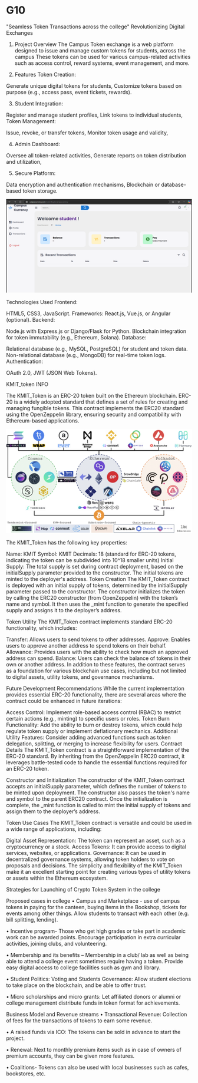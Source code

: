 # G10
"Seamless Token Transactions across the college" Revolutionizing Digital Exchanges

1. Project Overview
The Campus Token exchange is a web platform designed to issue and manage custom tokens for students, across the campus These tokens can be used for various campus-related activities such as access control, reward systems, event management, and more.

2. Features
Token Creation:

Generate unique digital tokens for students,
Customize tokens based on purpose (e.g., access pass, event tickets, rewards).

3. Student Integration:

Register and manage student profiles,
Link tokens to individual students,
Token Management:

Issue, revoke, or transfer tokens,
Monitor token usage and validity,

4. Admin Dashboard:

Oversee all token-related activities,
Generate reports on token distribution and utilization,

5. Secure Platform:

Data encryption and authentication mechanisms,
Blockchain or database-based token storage.





![image alt](https://github.com/Recurse-Official/G10/blob/cc72cd7715ed8ee661d582eee93b8048db12ccd6/home/homepage_screenshot.png)






Technologies Used
Frontend:

HTML5, CSS3, JavaScript.
Frameworks: React.js, Vue.js, or Angular (optional).
Backend:

Node.js with Express.js or Django/Flask for Python.
Blockchain integration for token immutability (e.g., Ethereum, Solana).
Database:

Relational database (e.g., MySQL, PostgreSQL) for student and token data.
Non-relational database (e.g., MongoDB) for real-time token logs.
Authentication:

OAuth 2.0, JWT (JSON Web Tokens).  

KMIT_token INFO

The KMIT_Token is an ERC-20 token built on the Ethereum blockchain. ERC-20 is a widely adopted standard that defines a set of rules for creating and managing fungible tokens. This contract implements the ERC20 standard using the OpenZeppelin library, ensuring security and compatibility with Ethereum-based applications.

![image alt](https://github.com/Recurse-Official/G10/blob/9816353b571f1c074ec4a2f142461a3d961ae07f/crypto%20network%20chain.png)






The KMIT_Token has the following key properties:

Name: KMIT
Symbol: KMIT
Decimals: 18 (standard for ERC-20 tokens, indicating the token can be subdivided into 10^18 smaller units)
Initial Supply: The total supply is set during contract deployment, based on the initialSupply parameter provided to the constructor. The initial tokens are minted to the deployer's address.
Token Creation
The KMIT_Token contract is deployed with an initial supply of tokens, determined by the initialSupply parameter passed to the constructor. The constructor initializes the token by calling the ERC20 constructor (from OpenZeppelin) with the token’s name and symbol. It then uses the _mint function to generate the specified supply and assigns it to the deployer’s address.

Token Utility
The KMIT_Token contract implements standard ERC-20 functionality, which includes:

Transfer: Allows users to send tokens to other addresses.
Approve: Enables users to approve another address to spend tokens on their behalf.
Allowance: Provides users with the ability to check how much an approved address can spend.
Balance: Users can check the balance of tokens in their own or another address.
In addition to these features, the contract serves as a foundation for various blockchain use cases, including but not limited to digital assets, utility tokens, and governance mechanisms.

Future Development Recommendations
While the current implementation provides essential ERC-20 functionality, there are several areas where the contract could be enhanced in future iterations:

Access Control: Implement role-based access control (RBAC) to restrict certain actions (e.g., minting) to specific users or roles.
Token Burn Functionality: Add the ability to burn or destroy tokens, which could help regulate token supply or implement deflationary mechanics.
Additional Utility Features: Consider adding advanced functions such as token delegation, splitting, or merging to increase flexibility for users.
Contract Details
The KMIT_Token contract is a straightforward implementation of the ERC-20 standard. By inheriting from the OpenZeppelin ERC20 contract, it leverages battle-tested code to handle the essential functions required for an ERC-20 token.

Constructor and Initialization
The constructor of the KMIT_Token contract accepts an initialSupply parameter, which defines the number of tokens to be minted upon deployment. The constructor also passes the token's name and symbol to the parent ERC20 contract. Once the initialization is complete, the _mint function is called to mint the initial supply of tokens and assign them to the deployer’s address.

Token Use Cases
The KMIT_Token contract is versatile and could be used in a wide range of applications, including:

Digital Asset Representation: The token can represent an asset, such as a cryptocurrency or a stock.
Access Tokens: It can provide access to digital services, websites, or applications.
Governance: It can be used in decentralized governance systems, allowing token holders to vote on proposals and decisions.
The simplicity and flexibility of the KMIT_Token make it an excellent starting point for creating various types of utility tokens or assets within the Ethereum ecosystem.

Strategies for Launching of Crypto Token System in the college

Proposed cases in college
• Campus and Marketplace - use of campus tokens in paying for the canteen, buying items in the Bookshop, tickets for events among other things. Allow students to transact with each other (e.g. bill splitting, lending).

• Incentive program- Those who get high grades or take part in academic work can be awarded points. Encourage participation in extra curricular activities, joining clubs, and volunteering.

• Membership and its benefits – Membership in a club/ lab as well as being able to attend a college event sometimes require having a token. Provide easy digital access to college facilities such as gym and library.

• Student Politics: Voting and Students Governance: Allow student elections to take place on the blockchain, and be able to offer trust.

• Micro scholarships and micro grants: Let affiliated donors or alumni or college management distribute funds in token format for achievements.

Business Model and Revenue streams
• Transactional Revenue: Collection of fees for the transactions of tokens to earn some revenue.

• A raised funds via ICO: The tokens can be sold in advance to start the project.

• Renewal: Next to monthly premium items such as in case of owners of premium accounts, they can be given more features.

• Coalitions- Tokens can also be used with local businesses such as cafes, bookstores, etc.
